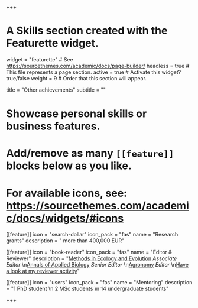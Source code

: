 +++
# A Skills section created with the Featurette widget.
widget = "featurette"  # See https://sourcethemes.com/academic/docs/page-builder/
headless = true  # This file represents a page section.
active = true  # Activate this widget? true/false
weight = 9  # Order that this section will appear.

title = "Other achievements"
subtitle = ""

# Showcase personal skills or business features.
# 
# Add/remove as many `[[feature]]` blocks below as you like.
# 
# For available icons, see: https://sourcethemes.com/academic/docs/widgets/#icons

[[feature]]
  icon = "search-dollar"
  icon_pack = "fas"
  name = "Research grants"
  description = " more than 400,000 EUR"
  
[[feature]]
  icon = "book-reader"
  icon_pack = "fas"
  name = "Editor & Reviewer"
  description = "[Methods in Ecology and Evolution](https://besjournals.onlinelibrary.wiley.com/journal/2041210X) *Associate Editor*  \n[Annals of Applied Biology](https://onlinelibrary.wiley.com/journal/17447348) *Senior Editor*  \n[Agronomy](https://www.mdpi.com/journal/agronomy) *Editor*  \n[Have a look at my reviewer activity](https://publons.com/author/1283862/antonino-malacrino)"  
  
[[feature]]
  icon = "users"
  icon_pack = "fas"
  name = "Mentoring"
  description = "1 PhD student  \n 2 MSc students  \n 14 undergraduate students"

+++

